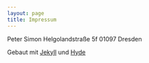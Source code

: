 ```yaml
---
layout: page
title: Impressum
---
```


Peter Simon
Helgolandstraße 5f
01097 Dresden

Gebaut mit [Jekyll](http://jekyllrb.com) und [Hyde](http://hyde.getpoole.com)

